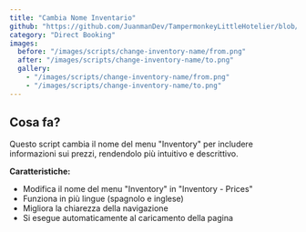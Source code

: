 ```yaml
---
title: "Cambia Nome Inventario"
github: "https://github.com/JuanmanDev/TampermonkeyLittleHotelier/blob/main/directBooking/changeInventoryName.user.js"
category: "Direct Booking"
images:
  before: "/images/scripts/change-inventory-name/from.png"
  after: "/images/scripts/change-inventory-name/to.png"
  gallery:
    - "/images/scripts/change-inventory-name/from.png"
    - "/images/scripts/change-inventory-name/to.png"
---
```


## Cosa fa?

Questo script cambia il nome del menu "Inventory" per includere informazioni sui prezzi, rendendolo più intuitivo e descrittivo.

**Caratteristiche:**
- Modifica il nome del menu "Inventory" in "Inventory - Prices"
- Funziona in più lingue (spagnolo e inglese)
- Migliora la chiarezza della navigazione
- Si esegue automaticamente al caricamento della pagina
